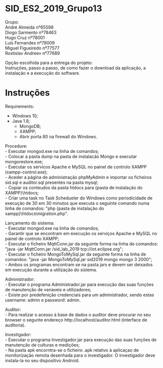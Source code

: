 # SID_ES2_2019_Grupo13

Grupo:  
André Almeida nº65598  
Diogo Sarmento nº78463  
Hugo Cruz nº78001  
Luís Fernandes nº78009  
Miguel Figueiredo nº77577  
Rostislav Andreev nº77689  

Opção escolhida para a entrega do projeto:  
Instruções, passo a passo, de como fazer o download da aplicação, a instalação e a execução do software.  

# Instruções

Requirements:  
- Windows 10;  
- Java 1.8;  
	- MongoDB;  
	- XAMPP;  
	- Abrir porta 80 na firewall do Windows.  

Procedure:  
	- Executar mongod.exe na linha de comandos;  
	- Colocar a pasta dump na pasta de instalacão Mongo e executar mongorestore.exe;  
	- Executar os servicos Apache e MySQL no painel de controlo XAMPP (xampp-control.exe);  
	- Aceder a página de administração phpMyAdmin e importar os ficheiros sid.sql e auditor.sql presentes na pasta mysql;  
	- Copiar os conteudos da pasta htdocs para {pasta de instalação do XAMPP}\htdocs;  
	- Criar uma task no Task Schedueler do Windows como periodicidade de execução de 30 em 30 minutos que executa o seguinte comando numa linha de comandos: "php {pasta de instalação do xampp}\htdocs\migration.php".  

Lançamento do sistema:  
	- Executar mongod.exe na linha de comandos;  
	- Garantir que se encontram em execução os serviços Apache e MySQL no painel de controlo XAMPP;  
	- Executar o ficheiro MqttConn.jar da seguinte forma na linha de comandos: "java -jar MqttConn.jar /sid_lab_2019 tcp://iot.eclipse.org";  
	- Executar o ficheiro MongoToMySql.jar da seguinte forma na linha de comandos:  "java -jar MongoToMySql.jar sid2019 mongo mongo 3 2000";  
	- Ambos os programas encontram se na pasta jars e devem ser deixados em execução durante a utilização do sistema.  

Administrador:  
	- Executar o programa Administrador.jar para execução das suas funções de manutenção de variaveis e utilizadores;  
	- Existe por predefenição credenciais para um administrador, sendo estas username: admin e password: admin.  

Auditor:  
	- Para realizar o acesso à base de dados o auditor deve procurar no seu browser o segunte endereço http://localhost/auditor.html (interface de auditoria).  

Investigador:  
	- Executar o programa Investigador.jar para execução das suas funções de manutenção de culturas e medições;  
	- Na pasta apk encorntra-se o ficheiro .apk relativo à aplicaçao de monitorização remota desenhada para o investigador. O investigador deve instala-la no seu dispositivo Android.  
